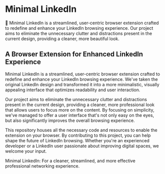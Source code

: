 # Minimal LinkedIn

🥂 Minimal LinkedIn is a streamlined, user-centric browser extension crafted to redefine and enhance your LinkedIn browsing experience. Our project aims to eliminate the unnecessary clutter and distractions present in the current design, providing a cleaner, more beautiful look.

## A Browser Extension for Enhanced LinkedIn Experience

Minimal LinkedIn is a streamlined, user-centric browser extension crafted to redefine and enhance your LinkedIn browsing experience. We've taken the original LinkedIn design and transformed it into a more minimalistic, visually appealing interface that optimizes readability and user interaction.

Our project aims to eliminate the unnecessary clutter and distractions present in the current design, providing a cleaner, more professional look that allows users to focus more on the content. By focusing on simplicity, we've managed to offer a user interface that's not only easy on the eyes, but also significantly improves the overall browsing experience.

This repository houses all the necessary code and resources to enable the extension on your browser. By contributing to this project, you can help shape the future of LinkedIn browsing. Whether you're an experienced developer or a LinkedIn user passionate about improving digital spaces, we welcome your input.

Minimal LinkedIn: For a cleaner, streamlined, and more effective professional networking experience.
